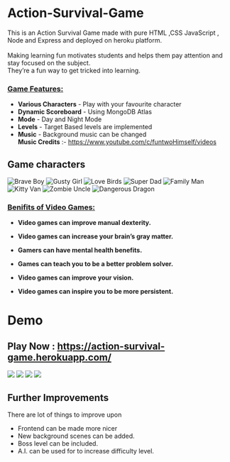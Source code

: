 # Action-Survival-Game
This is an Action Survival Game made with pure HTML ,CSS JavaScript , Node and Express and deployed on heroku platform.
<br><br>
Making learning fun motivates students and helps them pay attention and stay focused on the subject. <br>They’re a fun way to get tricked into learning.



### [Game Features:]()

* **Various Characters** - Play with your favourite character
* **Dynamic Scoreboard** - Using MongoDB Atlas
* **Mode** - Day and Night Mode
* **Levels** - Target Based levels are implemented
* **Music** -  Background music can be changed
<br>**Music Credits** :-  https://www.youtube.com/c/funtwoHimself/videos

## Game characters
![Brave Boy](https://github.com/SahilSK202/Action-Survival-Game/blob/main/static/images/boy.gif)
![Gusty Girl](https://github.com/SahilSK202/Action-Survival-Game/blob/main/static/images/girl.gif)
![Love Birds](https://github.com/SahilSK202/Action-Survival-Game/blob/main/static/images/couple.gif)
![Super Dad](https://github.com/SahilSK202/Action-Survival-Game/blob/main/static/images/dad.gif)
![Family Man](https://github.com/SahilSK202/Action-Survival-Game/blob/main/static/images/family.gif)
![Kitty Van](https://github.com/SahilSK202/Action-Survival-Game/blob/main/static/images/van.gif)
![Zombie Uncle](https://github.com/SahilSK202/Action-Survival-Game/blob/main/static/images/zombie.gif)
![Dangerous Dragon](https://github.com/SahilSK202/Action-Survival-Game/blob/main/static/images/dragon2.gif)


### [Benifits of Video Games:](https://www.geico.com/living/home/technology/9-reasons-to-give-video-games-a-try/#:~:text=Gaming%20is%20really%20a%20workout%20for%20your%20mind,navigation.%29%203.%20Gamers%20may%20have%20better%20social%20skills.)

 * **Video games can improve manual dexterity.**
    
 * **Video games can increase your brain’s gray matter.**
    
 * **Gamers can have mental health benefits.**

 * **Games can teach you to be a better problem solver.**
    
 * **Video games can improve your vision.**
    
 * **Video games can inspire you to be more persistent.**
    

 
# Demo
## Play Now : https://action-survival-game.herokuapp.com/

![](https://github.com/SahilSK202/Action-Survival-Game/blob/main/static/images/1.png)
![](https://github.com/SahilSK202/Action-Survival-Game/blob/main/static/images/2.png)
![](https://github.com/SahilSK202/Action-Survival-Game/blob/main/static/images/3.png)
![](https://github.com/SahilSK202/Action-Survival-Game/blob/main/static/images/4.png)


## Further Improvements
There are lot of things to improve upon

- Frontend can be made more nicer 
- New background scenes can be added.
- Boss level can be included.
- A.I. can be used for to increase difficulty level.


